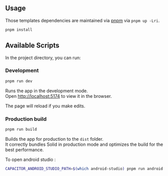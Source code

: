 ## Usage

Those templates dependencies are maintained via [pnpm](https://pnpm.io) via `pnpm up -Lri`.

```bash
pnpm install
```

## Available Scripts

In the project directory, you can run:

### Development

```bash
pnpm run dev
```

Runs the app in the development mode.<br>
Open [http://localhost:5174](http://localhost:5174) to view it in the browser.

The page will reload if you make edits.<br>

### Production build

```bash
pnpm run build
```

Builds the app for production to the `dist` folder.<br>
It correctly bundles Solid in production mode and optimizes the build for the best performance.

To open android studio :

```bash
CAPACITOR_ANDROID_STUDIO_PATH=$(which android-studio) pnpm run android
```
